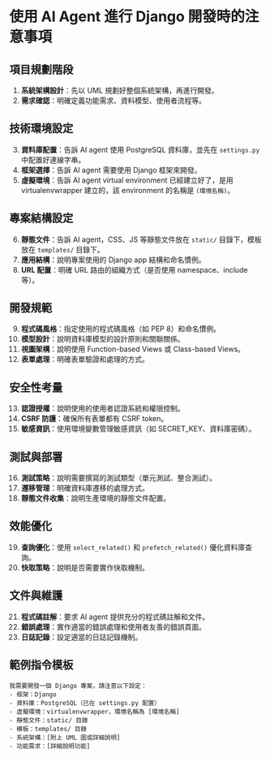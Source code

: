 # 使用 AI Agent 進行 Django 開發時的注意事項

## 項目規劃階段
1. **系統架構設計**：先以 UML 規劃好整個系統架構，再進行開發。
2. **需求確認**：明確定義功能需求、資料模型、使用者流程等。

## 技術環境設定
3. **資料庫配置**：告訴 AI agent 使用 PostgreSQL 資料庫，並先在 `settings.py` 中配置好連線字串。
4. **框架選擇**：告訴 AI agent 需要使用 Django 框架來開發。
5. **虛擬環境**：告訴 AI agent virtual environment 已經建立好了，是用 virtualenvwrapper 建立的，該 environment 的名稱是 `(環境名稱)`。

## 專案結構設定
6. **靜態文件**：告訴 AI agent，CSS、JS 等靜態文件放在 `static/` 目錄下，模板放在 `templates/` 目錄下。
7. **應用結構**：說明專案使用的 Django app 結構和命名慣例。
8. **URL 配置**：明確 URL 路由的組織方式（是否使用 namespace、include 等）。

## 開發規範
9. **程式碼風格**：指定使用的程式碼風格（如 PEP 8）和命名慣例。
10. **模型設計**：說明資料庫模型的設計原則和關聯關係。
11. **視圖架構**：說明使用 Function-based Views 或 Class-based Views。
12. **表單處理**：明確表單驗證和處理的方式。

## 安全性考量
13. **認證授權**：說明使用的使用者認證系統和權限控制。
14. **CSRF 防護**：確保所有表單都有 CSRF token。
15. **敏感資訊**：使用環境變數管理敏感資訊（如 SECRET_KEY、資料庫密碼）。

## 測試與部署
16. **測試策略**：說明需要撰寫的測試類型（單元測試、整合測試）。
17. **遷移管理**：明確資料庫遷移的處理方式。
18. **靜態文件收集**：說明生產環境的靜態文件配置。

## 效能優化
19. **查詢優化**：使用 `select_related()` 和 `prefetch_related()` 優化資料庫查詢。
20. **快取策略**：說明是否需要實作快取機制。

## 文件與維護
21. **程式碼註解**：要求 AI agent 提供充分的程式碼註解和文件。
22. **錯誤處理**：實作適當的錯誤處理和使用者友善的錯誤頁面。
23. **日誌記錄**：設定適當的日誌記錄機制。

## 範例指令模板
```
我需要開發一個 Django 專案，請注意以下設定：
- 框架：Django
- 資料庫：PostgreSQL（已在 settings.py 配置）
- 虛擬環境：virtualenvwrapper，環境名稱為 [環境名稱]
- 靜態文件：static/ 目錄
- 模板：templates/ 目錄
- 系統架構：[附上 UML 圖或詳細說明]
- 功能需求：[詳細說明功能]
```